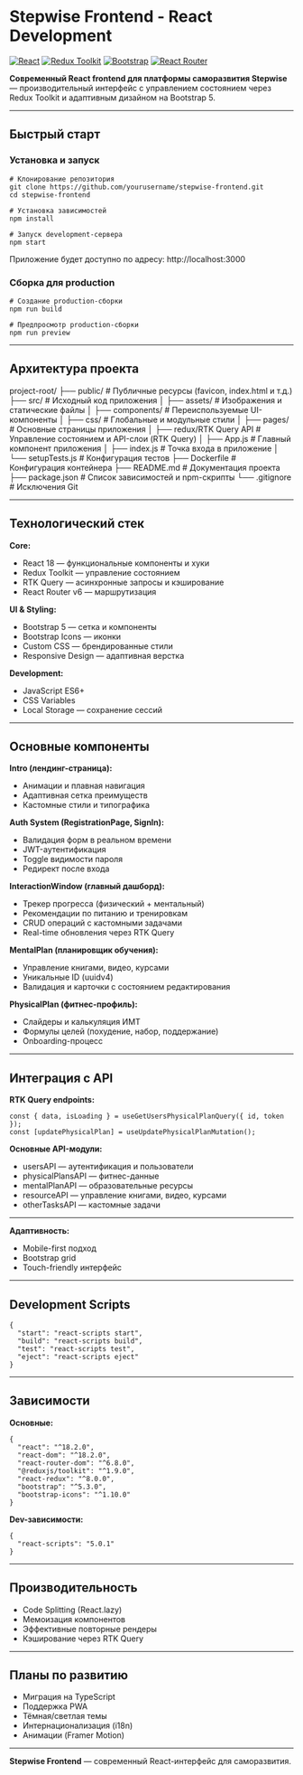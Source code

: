 # Stepwise Frontend - React Development

[![React](https://img.shields.io/badge/React-18.2+-61dafb)](https://reactjs.org)
[![Redux Toolkit](https://img.shields.io/badge/Redux_Toolkit-1.9+-764abc)](https://redux-toolkit.js.org)
[![Bootstrap](https://img.shields.io/badge/Bootstrap-5.3+-7952b3)](https://getbootstrap.com)
[![React Router](https://img.shields.io/badge/React_Router-6.8+-ca4245)](https://reactrouter.com)

**Современный React frontend для платформы саморазвития Stepwise** — производительный интерфейс с управлением состоянием через Redux Toolkit и адаптивным дизайном на Bootstrap 5.

---

## Быстрый старт

### Установка и запуск

    # Клонирование репозитория
    git clone https://github.com/yourusername/stepwise-frontend.git
    cd stepwise-frontend

    # Установка зависимостей
    npm install

    # Запуск development-сервера
    npm start

Приложение будет доступно по адресу: http://localhost:3000

### Сборка для production

    # Создание production-сборки
    npm run build

    # Предпросмотр production-сборки
    npm run preview

---

## Архитектура проекта

project-root/
├── public/ # Публичные ресурсы (favicon, index.html и т.д.)
├── src/ # Исходный код приложения
│ ├── assets/ # Изображения и статические файлы
│ ├── components/ # Переиспользуемые UI-компоненты
│ ├── css/ # Глобальные и модульные стили
│ ├── pages/ # Основные страницы приложения
│ ├── redux/RTK Query API # Управление состоянием и API-слои (RTK Query)
│ ├── App.js # Главный компонент приложения
│ ├── index.js # Точка входа в приложение
│ └── setupTests.js # Конфигурация тестов
├── Dockerfile # Конфигурация контейнера
├── README.md # Документация проекта
├── package.json # Список зависимостей и npm-скрипты
└── .gitignore # Исключения Git

---

## Технологический стек

**Core:**
- React 18 — функциональные компоненты и хуки  
- Redux Toolkit — управление состоянием  
- RTK Query — асинхронные запросы и кэширование  
- React Router v6 — маршрутизация

**UI & Styling:**
- Bootstrap 5 — сетка и компоненты  
- Bootstrap Icons — иконки  
- Custom CSS — брендированные стили  
- Responsive Design — адаптивная верстка

**Development:**
- JavaScript ES6+  
- CSS Variables  
- Local Storage — сохранение сессий  

---

## Основные компоненты

**Intro (лендинг-страница):**
- Анимации и плавная навигация  
- Адаптивная сетка преимуществ  
- Кастомные стили и типографика  

**Auth System (RegistrationPage, SignIn):**
- Валидация форм в реальном времени  
- JWT-аутентификация  
- Toggle видимости пароля  
- Редирект после входа  

**InteractionWindow (главный дашборд):**
- Трекер прогресса (физический + ментальный)  
- Рекомендации по питанию и тренировкам  
- CRUD операций с кастомными задачами  
- Real-time обновления через RTK Query  

**MentalPlan (планировщик обучения):**
- Управление книгами, видео, курсами  
- Уникальные ID (uuidv4)  
- Валидация и карточки с состоянием редактирования  

**PhysicalPlan (фитнес-профиль):**
- Слайдеры и калькуляция ИМТ  
- Формулы целей (похудение, набор, поддержание)  
- Onboarding-процесс  

---

## Интеграция с API

**RTK Query endpoints:**

    const { data, isLoading } = useGetUsersPhysicalPlanQuery({ id, token });
    const [updatePhysicalPlan] = useUpdatePhysicalPlanMutation();

**Основные API-модули:**
- usersAPI — аутентификация и пользователи  
- physicalPlansAPI — фитнес-данные  
- mentalPlanAPI — образовательные ресурсы  
- resourceAPI — управление книгами, видео, курсами  
- otherTasksAPI — кастомные задачи  

---

**Адаптивность:**
- Mobile-first подход  
- Bootstrap grid  
- Touch-friendly интерфейс  

---

## Development Scripts

    {
      "start": "react-scripts start",
      "build": "react-scripts build",
      "test": "react-scripts test",
      "eject": "react-scripts eject"
    }

---

## Зависимости

**Основные:**

    {
      "react": "^18.2.0",
      "react-dom": "^18.2.0",
      "react-router-dom": "^6.8.0",
      "@reduxjs/toolkit": "^1.9.0",
      "react-redux": "^8.0.0",
      "bootstrap": "^5.3.0",
      "bootstrap-icons": "^1.10.0"
    }

**Dev-зависимости:**

    {
      "react-scripts": "5.0.1"
    }

---

## Производительность

- Code Splitting (React.lazy)  
- Мемоизация компонентов  
- Эффективные повторные рендеры  
- Кэширование через RTK Query  

---

## Планы по развитию

- Миграция на TypeScript  
- Поддержка PWA  
- Тёмная/светлая темы  
- Интернационализация (i18n)  
- Анимации (Framer Motion)  

---

**Stepwise Frontend** — современный React-интерфейс для саморазвития.


